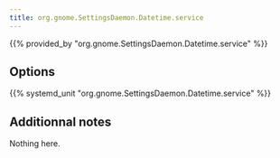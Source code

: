 ```yaml
---
title: org.gnome.SettingsDaemon.Datetime.service
---
```


{{% provided_by "org.gnome.SettingsDaemon.Datetime.service" %}}

## Options

{{% systemd_unit "org.gnome.SettingsDaemon.Datetime.service" %}}

## Additionnal notes

Nothing here.